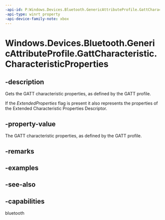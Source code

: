 ```yaml
---
-api-id: P:Windows.Devices.Bluetooth.GenericAttributeProfile.GattCharacteristic.CharacteristicProperties
-api-type: winrt property
-api-device-family-note: xbox
---
```


<!-- Property syntax
public Windows.Devices.Bluetooth.GenericAttributeProfile.GattCharacteristicProperties CharacteristicProperties { get; }
-->

# Windows.Devices.Bluetooth.GenericAttributeProfile.GattCharacteristic.CharacteristicProperties

## -description
Gets the GATT characteristic properties, as defined by the GATT profile.

If the *ExtendedProperties* flag is present it also represents the properties of the Extended Characteristic Properties Descriptor.

## -property-value
The GATT characteristic properties, as defined by the GATT profile.

## -remarks

## -examples

## -see-also

## -capabilities
bluetooth
